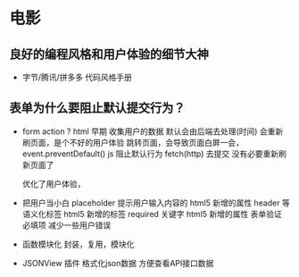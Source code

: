 # 电影

## 良好的编程风格和用户体验的细节大神
  - 字节/腾讯/拼多多 代码风格手册
## 表单为什么要阻止默认提交行为？
- form action ?
  html 早期 收集用户的数据 默认会由后端去处理(时间)  会重新刷页面，是个不好的用户体验 
  跳转页面，会导致页面白屏一会，
  event.preventDefault() js 阻止默认行为 fetch(http) 去提交 没有必要重新刷新页面了 

  优化了用户体验，
- 把用户当小白
  placeholder 提示用户输入内容的  html5 新增的属性
  header 等语义化标签 html5 新增的标签
  required 关键字  html5 新增的属性  表单验证 必填项 减少一些用户错误
- 函数模块化 
  封装，复用，模块化 
- JSONView 插件 格式化json数据 方便查看API接口数据
